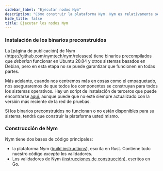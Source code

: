 ```yaml
---
sidebar_label: "Ejecutar nodos Nym"
description: "Cómo construir la plataforma Nym. Nym es relativamente sencillo de construir y ejecutar en Mac OS X, Linux y Windows."
hide_title: false
title: Ejecutar los nodos Nym
---
```


 

### Instalación de los binarios preconstruidos

La [página de publicación] de Nym (https://github.com/nymtech/nym/releases) tiene binarios precompilados que _deberían_ funcionar en Ubuntu 20.04 y otros sistemas basados en Debian, pero en esta etapa no se puede garantizar que funcionen en todas partes.

Más adelante, cuando nos centremos más en cosas como el empaquetado, nos aseguraremos de que todos los componentes se construyan para todos los sistemas operativos. Hay un script de instalación de terceros que puede encontrarse [aquí](https://github.com/gyrusdentatus/nym_autoinstall), aunque puede que no esté siempre actualizado con la versión más reciente de la red de pruebas.

Si los binarios preconstruidos no funcionan o no están disponibles para su sistema, tendrá que construir la plataforma usted mismo.

### Construcción de Nym

Nym tiene dos bases de código principales:

- la plataforma Nym ([build instructions](build-nym)), escrita en Rust. Contiene todo nuestro código _excepto_ los validadores.
- Los validadores de Nym ([instrucciones de construcción](validators)), escritos en Go.

